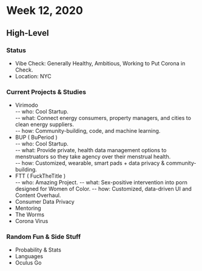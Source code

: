 # Week 12, 2020
## High-Level
### Status
- Vibe Check: Generally Healthy, Ambitious, Working to Put Corona in Check.
- Location: NYC
### Current Projects & Studies
- Virimodo  
-- who: Cool Startup.  
-- what: Connect energy consumers, property managers, and cities to clean energy suppliers.  
-- how: Community-building, code, and machine learning.  
- BUP ( BuPeriod )  
-- who: Cool Startup.  
-- what:  Provide private, health data management options to menstruators so they take agency over their menstrual health.  
-- how:  Customized, wearable, smart pads + data privacy & community-building.  
- FTT ( FuckTheTitle )  
-- who:  Amazing Project.
-- what:  Sex-positive intervention into porn designed for Women of Color.
-- how:  Customized, data-driven UI and Content Overhaul.  
- Consumer Data Privacy
- Mentoring
- The Worms
- Corona Virus
### Random Fun & Side Stuff
- Probability & Stats
- Languages
- Oculus Go

